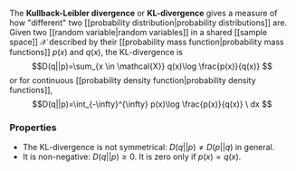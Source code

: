 The **Kullback-Leibler divergence** or **KL-divergence** gives a measure of how "different" two [[probability distribution|probability distributions]] are. Given two [[random variable|random variables]] in a shared [[sample space]] $\mathcal{X}$ described by their [[probability mass function|probability mass functions]] $p(x)$ and $q(x)$, the KL-divergence is
$$D(q||p)=\sum_{x \in \mathcal{X}} q(x)\log \frac{p(x)}{q(x)} $$
or for continuous [[probability density function|probability density functions]],
$$D(q||p)=\int_{-\infty}^{\infty} p(x)\log \frac{p(x)}{q(x)} \ dx $$
### Properties
- The KL-divergence is not symmetrical: $D(q||p)\neq D(p||q)$ in general.
- It is non-negative: $D(q||p)\geq 0$. It is zero only if $p(x)=q(x)$.